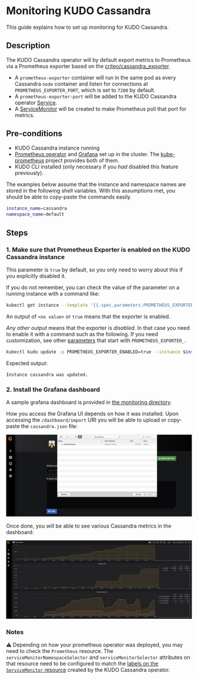 # Monitoring KUDO Cassandra

This guide explains how to set up monitoring for KUDO Cassandra.

## Description

The KUDO Cassandra operator will by default export metrics to Prometheus via a
Prometheus exporter based on the
[criteo/cassandra_exporter](https://github.com/criteo/cassandra_exporter).

- A `prometheus-exporter` container will run in the same pod as every Cassandra
  `node` container and listen for connections at `PROMETHEUS_EXPORTER_PORT`,
  which is set to `7200` by default.
- A `prometheus-exporter-port` will be added to the KUDO Cassandra operator
  [Service](https://kubernetes.io/docs/concepts/services-networking/service/).
- A
  [ServiceMonitor](https://github.com/coreos/prometheus-operator/blob/master/Documentation/user-guides/getting-started.md#related-resources)
  will be created to make Prometheus poll that port for metrics.

## Pre-conditions

- KUDO Cassandra instance running
- [Prometheus operator](https://github.com/coreos/prometheus-operator) and
  [Grafana](https://grafana.com/) set up in the cluster. The
  [kube-prometheus](https://github.com/coreos/kube-prometheus) project provides
  both of them.
- KUDO CLI installed (only necessary if you _had_ disabled this feature
  previously).

The examples below assume that the instance and namespace names are stored in
the following shell variables. With this assumptions met, you should be able to
copy-paste the commands easily.

```bash
instance_name=cassandra
namespace_name=default
```

## Steps

### 1. Make sure that Prometheus Exporter is enabled on the KUDO Cassandra instance

This parameter is `true` by default, so you only need to worry about this if you
explicitly disabled it.

If you do not remember, you can check the value of the parameter on a running
instance with a command like:

```bash
kubectl get instance --template '{{.spec.parameters.PROMETHEUS_EXPORTER_ENABLED}}{{"\n"}} $instance_name -n $namespace_name'
```

An output of `<no value>` or `true` means that the exporter is enabled.

_Any other output_ means that the exporter is _disabled_. In that case you need
to enable it with a command such as the following. If you need customization,
see other [parameters](parameters.md) that start with `PROMETHEUS_EXPORTER_`.

```bash
kubectl kudo update -p PROMETHEUS_EXPORTER_ENABLED=true --instance $instance_name -n $namespace_name
```

Expected output:

```
Instance cassandra was updated.
```

### 2. Install the Grafana dashboard

A sample grafana dashboard is provided in
[the monitoring directory](../monitoring/grafana).

How you access the Grafana UI depends on how it was installed. Upon accessing
the `/dashboard/import` URI you will be able to upload or copy-paste the
`cassandra.json` file:

![uploading the dashboard](images/upload.png)

Once done, you will be able to see various Cassandra metrics in the dashboard:

![Cassandra dashboard](images/cassandra-dashboard.png)

### Notes

:warning: Depending on how your prometheus operator was deployed, you may need
to check the `Prometheus` resource. The `serviceMonitorNamespaceSelector` and
`serviceMonitorSelector` attributes on that resource need to be configured to
match the
[labels on the `ServiceMonitor` resource](../operator/templates/service-monitor.yaml#L7)
created by the KUDO Cassandra operator.
